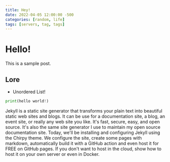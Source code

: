 ```yaml
---
title: Hey!
date: 2022-04-05 12:00:00 -500
categories: [random, life]
tags: [servers, tag, tags]
---
```


# Hello!
This is a sample post.

## Lore
* Unordered List!

```python
print(hello world!)
```
Jekyll is a static site generator that transforms your plain text into beautiful static web sites and blogs.  It can be use for a documentation site, a blog, an event site, or really any web site you like.   It's fast, secure, easy, and open source.  It's also the same site generator I use to maintain my open source documentation site.  Today, we'll be installing and configuring Jekyll using the Chirpy theme.  We configure the site, create some pages with markdown, automatically build it with a GitHub action and even host it for FREE on GitHub pages.  If you don't want to host in the cloud, show how to host it on your own server or even in Docker.


